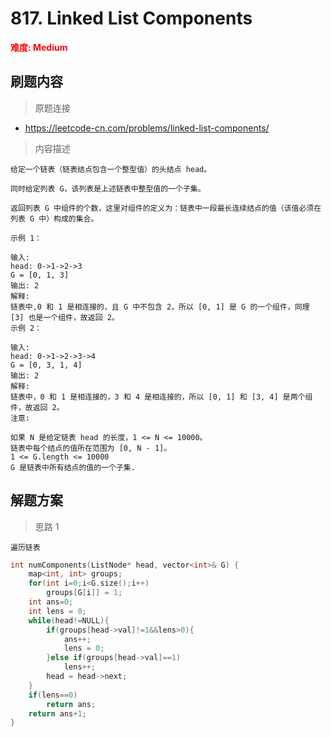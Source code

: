 # 817. Linked List Components

 **<font color=red>难度: Medium</font>**

 ## 刷题内容

 > 原题连接

* https://leetcode-cn.com/problems/linked-list-components/
  
 > 内容描述
 
 ```
给定一个链表（链表结点包含一个整型值）的头结点 head。

同时给定列表 G，该列表是上述链表中整型值的一个子集。

返回列表 G 中组件的个数，这里对组件的定义为：链表中一段最长连续结点的值（该值必须在列表 G 中）构成的集合。

示例 1：

输入: 
head: 0->1->2->3
G = [0, 1, 3]
输出: 2
解释: 
链表中,0 和 1 是相连接的，且 G 中不包含 2，所以 [0, 1] 是 G 的一个组件，同理 [3] 也是一个组件，故返回 2。
示例 2：

输入: 
head: 0->1->2->3->4
G = [0, 3, 1, 4]
输出: 2
解释: 
链表中，0 和 1 是相连接的，3 和 4 是相连接的，所以 [0, 1] 和 [3, 4] 是两个组件，故返回 2。
注意:

如果 N 是给定链表 head 的长度，1 <= N <= 10000。
链表中每个结点的值所在范围为 [0, N - 1]。
1 <= G.length <= 10000
G 是链表中所有结点的值的一个子集.
 ```

## 解题方案
> 思路 1
```
遍历链表
```

```cpp
int numComponents(ListNode* head, vector<int>& G) {
    map<int, int> groups;
    for(int i=0;i<G.size();i++)
        groups[G[i]] = 1;
    int ans=0;
    int lens = 0;
    while(head!=NULL){
        if(groups[head->val]!=1&&lens>0){
            ans++;
            lens = 0;
        }else if(groups[head->val]==1)
            lens++;
        head = head->next;
    }
    if(lens==0)
        return ans;
    return ans+1;
}
```